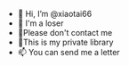 - 👋 Hi, I’m @xiaotai66
- 👀 I'm a loser
- 🌱Please don't contact me
- 💞️This is my private library
- 📫 You can send me a letter
